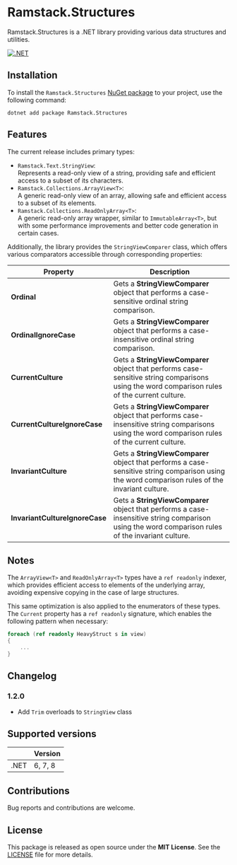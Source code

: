 # Ramstack.Structures

Ramstack.Structures is a .NET library providing various data structures and utilities.

[![.NET](https://github.com/rameel/ramstack.structures/actions/workflows/test.yml/badge.svg)](https://github.com/rameel/ramstack.structures/actions/workflows/test.yml)

## Installation

To install the `Ramstack.Structures` [NuGet package](https://www.nuget.org/packages/Ramstack.Structures) to your project, use the following command:

```console
dotnet add package Ramstack.Structures
```

## Features

The current release includes primary types:

* `Ramstack.Text.StringView`:<br>Represents a read-only view of a string, providing safe and efficient access to a subset of its characters.
* `Ramstack.Collections.ArrayView<T>`:<br>A generic read-only view of an array, allowing safe and efficient access to a subset of its elements.
* `Ramstack.Collections.ReadOnlyArray<T>`:<br>A generic read-only array wrapper, similar to `ImmutableArray<T>`, but with some performance improvements and better code generation in certain cases.

Additionally, the library provides the `StringViewComparer` class, which offers various comparators accessible through corresponding properties:

| Property                       | Description                                                                                                                                       |
|--------------------------------|---------------------------------------------------------------------------------------------------------------------------------------------------|
| **Ordinal**                    | Gets a **StringViewComparer** object that performs a case-sensitive ordinal string comparison.                                                    |
| **OrdinalIgnoreCase**          | Gets a **StringViewComparer** object that performs a case-insensitive ordinal string comparison.                                                  |
| **CurrentCulture**             | Gets a **StringViewComparer** object that performs case-sensitive string comparisons using the word comparison rules of the current culture.      |
| **CurrentCultureIgnoreCase**   | Gets a **StringViewComparer** object that performs case-insensitive string comparisons using the word comparison rules of the current culture.    |
| **InvariantCulture**           | Gets a **StringViewComparer** object that performs a case-sensitive string comparison using the word comparison rules of the invariant culture.   |
| **InvariantCultureIgnoreCase** | Gets a **StringViewComparer** object that performs a case-insensitive string comparison using the word comparison rules of the invariant culture. |

## Notes

The `ArrayView<T>` and `ReadOnlyArray<T>` types have a `ref readonly` indexer, which provides efficient access to elements of the underlying array,
avoiding expensive copying in the case of large structures.

This same optimization is also applied to the enumerators of these types. The `Current` property has a `ref readonly` signature,
which enables the following pattern when necessary:

```csharp
foreach (ref readonly HeavyStruct s in view)
{
    ...
}
```
## Changelog

### 1.2.0
- Add `Trim` overloads to `StringView` class

## Supported versions

|      | Version |
|------|---------|
| .NET | 6, 7, 8 |

## Contributions

Bug reports and contributions are welcome.

## License
This package is released as open source under the **MIT License**. See the [LICENSE](LICENSE) file for more details.
